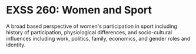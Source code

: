 # EXSS 260: Women and Sport

A broad based perspective of women's participation in sport including history of participation, physiological differences, and socio-cultural influences including work, politics, family, economics, and gender roles and identity.
